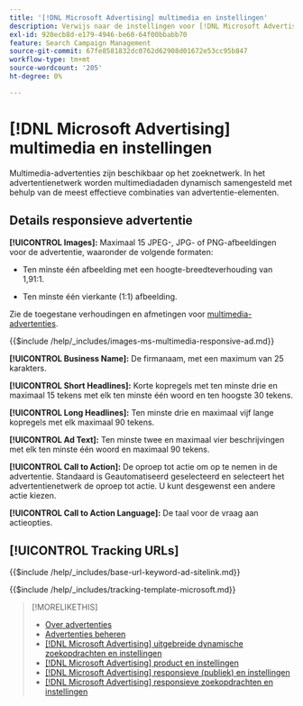 ```yaml
---
title: '[!DNL Microsoft Advertising] multimedia en instellingen'
description: Verwijs naar de instellingen voor [!DNL Microsoft Advertising] multimediadagen.
exl-id: 920ecb8d-e179-4946-be60-64f00bbabb70
feature: Search Campaign Management
source-git-commit: 67fe8581832dc0762d62908d01672e53cc95b847
workflow-type: tm+mt
source-wordcount: '205'
ht-degree: 0%

---
```


# [!DNL Microsoft Advertising] multimedia en instellingen

Multimedia-advertenties zijn beschikbaar op het zoeknetwerk. In het advertentienetwerk worden multimediadaden dynamisch samengesteld met behulp van de meest effectieve combinaties van advertentie-elementen.

## Details responsieve advertentie

**[!UICONTROL Images]:** Maximaal 15 JPEG-, JPG- of PNG-afbeeldingen voor de advertentie, waaronder de volgende formaten:

* Ten minste één afbeelding met een hoogte-breedteverhouding van 1,91:1.

* Ten minste één vierkante (1:1) afbeelding.

Zie de toegestane verhoudingen en afmetingen voor [multimedia-advertenties](https://help.ads.microsoft.com/#apex/ads/en/60107/0).

<!-- Instructions -->

{{$include /help/_includes/images-ms-multimedia-responsive-ad.md}}

**[!UICONTROL Business Name]:** De firmanaam, met een maximum van 25 karakters.

**[!UICONTROL Short Headlines]:** Korte kopregels met ten minste drie en maximaal 15 tekens met elk ten minste één woord en ten hoogste 30 tekens.

**[!UICONTROL Long Headlines]:** Ten minste drie en maximaal vijf lange kopregels met elk maximaal 90 tekens.

**[!UICONTROL Ad Text]:** Ten minste twee en maximaal vier beschrijvingen met elk ten minste één woord en maximaal 90 tekens.

**[!UICONTROL Call to Action]:** De oproep tot actie om op te nemen in de advertentie. Standaard is Geautomatiseerd geselecteerd en selecteert het advertentienetwerk de oproep tot actie. U kunt desgewenst een andere actie kiezen.

**[!UICONTROL Call to Action Language]:** De taal voor de vraag aan actieopties.

## [!UICONTROL Tracking URLs]

<!-- **[!UICONTROL Base URl]:** -->

{{$include /help/_includes/base-url-keyword-ad-sitelink.md}}

<!-- **[!UICONTROL Tracking Template]:** -->

{{$include /help/_includes/tracking-template-microsoft.md}}

>[!MORELIKETHIS]
>
>* [Over advertenties](ad-about.md)
>* [Advertenties beheren](ad-manage.md)
>* [[!DNL Microsoft Advertising] uitgebreide dynamische zoekopdrachten en instellingen](ad-settings-microsoft-dsa.md)
>* [[!DNL Microsoft Advertising] product en instellingen](ad-settings-microsoft-product.md)
>* [[!DNL Microsoft Advertising] responsieve (publiek) en instellingen](ad-settings-microsoft-responsive.md)
>* [[!DNL Microsoft Advertising] responsieve zoekopdrachten en instellingen](ad-settings-microsoft-rsa.md)
